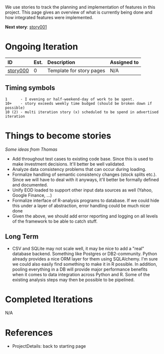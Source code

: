 We use stories to track the planning and implementation of features in this project. This page gives an overview of what is currently being done and how integrated features were implemented.

**Next story**: [story001](story001.md)

# Ongoing Iteration #

| **ID** | Est. | **Description** | **Assigned to** |
|:-------|:-----|:----------------|:----------------|
| [story000](story000.md) | 0 | Template for story pages | N/A |


## Timing symbols ##
```
1      - I evening or half-weekend-day of work to be spent.
10+    - story exceeds weekly time budged (should be broken down if possible)
10 (2) - multi iteration story (x) scheduled to be spend in advertised iteration
```

# Things to become stories #
_Some ideas from Thomas_
  * Add throughout test cases to existing code base. Since this is used to make investment decisions. It'll better be well validated.
  * Analyze data consistency problems that can occur during loading.
  * Formalize handling of semantic consistency changes (stock splits etc.). Since we will have to deal with it anyways, it'll better be formally defined and documented.
  * Unify EOD loaded to support other input data sources as well (Yahoo, Google Finance, ...)
  * Formalize interface of R-analysis programs to database. If we could hide this under a layer of abstraction, error handling could be much nicer done
  * Given the above, we should add error reporting and logging on all levels of the framework to be able to catch stuff.

## Long Term ##
  * CSV and SQLite may not scale well, it may be nice to add a "real" database backend. Something like Postgres or DB2-community. Python already provides a nice ORM layer for them using SQLAlchemy. I'm sure we could also easily find something to make it in R possible. In addition, pooling everything in a DB will provide major performance benefits when it comes to data integration across Python and R. Some of the existing analysis steps may then be possible to be pipelined.

# Completed Iterations #
N/A

# References #
  * ProjectDetails: back to starting page